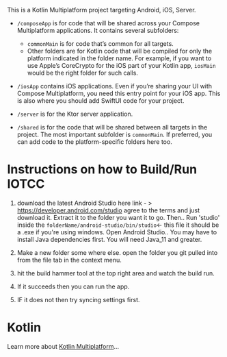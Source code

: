 This is a Kotlin Multiplatform project targeting Android, iOS, Server.

* `/composeApp` is for code that will be shared across your Compose Multiplatform applications.
  It contains several subfolders:
  - `commonMain` is for code that’s common for all targets.
  - Other folders are for Kotlin code that will be compiled for only the platform indicated in the folder name.
    For example, if you want to use Apple’s CoreCrypto for the iOS part of your Kotlin app,
    `iosMain` would be the right folder for such calls.

* `/iosApp` contains iOS applications. Even if you’re sharing your UI with Compose Multiplatform, 
  you need this entry point for your iOS app. This is also where you should add SwiftUI code for your project.

* `/server` is for the Ktor server application.

* `/shared` is for the code that will be shared between all targets in the project.
  The most important subfolder is `commonMain`. If preferred, you can add code to the platform-specific folders here too.

# Instructions on how to Build/Run IOTCC

1. download the latest Android Studio
here link - > https://developer.android.com/studio
agree to the terms and just download it. 
Extract it to the folder you want it to go.
Then.. Run 'studio' inside the 
`folderName/android-studio/bin/studio`<- this file
it should be a .exe if you're using windows.
Open Android Studio..
You may have to install Java dependencies first. 
You will need Java_11 and greater.

2. Make a new folder some where else. 
open the folder you git pulled into from the 
file tab in the context menu.

3. hit the build hammer tool at the top right 
area and watch the build run.

4. If it succeeds then you can run the app.

5. IF it does not then try syncing settings first.

# Kotlin

Learn more about [Kotlin Multiplatform](https://www.jetbrains.com/help/kotlin-multiplatform-dev/get-started.html)…